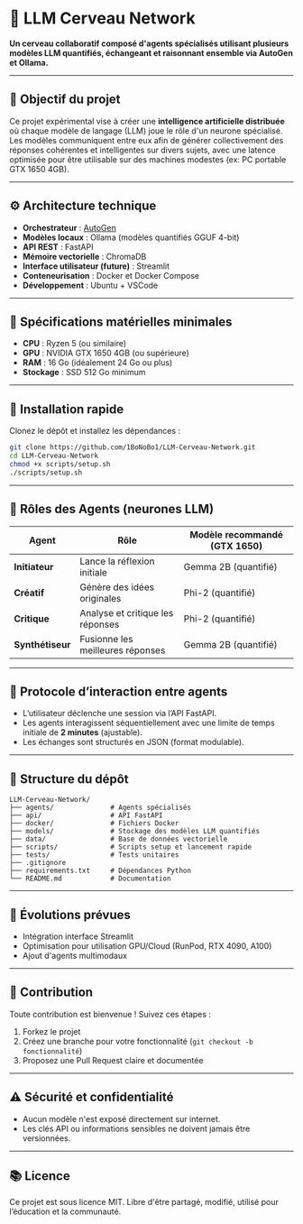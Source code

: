 # 🧠 LLM Cerveau Network

**Un cerveau collaboratif composé d'agents spécialisés utilisant plusieurs modèles LLM quantifiés, échangeant et raisonnant ensemble via AutoGen et Ollama.**

---

## 🚀 Objectif du projet

Ce projet expérimental vise à créer une **intelligence artificielle distribuée** où chaque modèle de langage (LLM) joue le rôle d'un neurone spécialisé. Les modèles communiquent entre eux afin de générer collectivement des réponses cohérentes et intelligentes sur divers sujets, avec une latence optimisée pour être utilisable sur des machines modestes (ex: PC portable GTX 1650 4GB).

---

## ⚙️ Architecture technique
- **Orchestrateur** : [AutoGen](https://github.com/microsoft/autogen)
- **Modèles locaux** : Ollama (modèles quantifiés GGUF 4-bit)
- **API REST** : FastAPI
- **Mémoire vectorielle** : ChromaDB
- **Interface utilisateur (future)** : Streamlit
- **Conteneurisation** : Docker et Docker Compose
- **Développement** : Ubuntu + VSCode

---

## 📌 Spécifications matérielles minimales
- **CPU** : Ryzen 5 (ou similaire)
- **GPU** : NVIDIA GTX 1650 4GB (ou supérieure)
- **RAM** : 16 Go (idéalement 24 Go ou plus)
- **Stockage** : SSD 512 Go minimum

---

## 🚀 Installation rapide

Clonez le dépôt et installez les dépendances :

```bash
git clone https://github.com/1BoNoBo1/LLM-Cerveau-Network.git
cd LLM-Cerveau-Network
chmod +x scripts/setup.sh
./scripts/setup.sh
```

---

## 🧩 Rôles des Agents (neurones LLM)

| Agent            | Rôle                          | Modèle recommandé (GTX 1650) |
|------------------|--------------------------------------|-----------------------------|
| **Initiateur**   | Lance la réflexion initiale  | Gemma 2B (quantifié) |
| **Créatif**      | Génère des idées originales | Phi-2 (quantifié) |
| **Critique**     | Analyse et critique les réponses | Phi-2 (quantifié) |
| **Synthétiseur** | Fusionne les meilleures réponses | Gemma 2B (quantifié) |

---

## 🔄 Protocole d’interaction entre agents
- L’utilisateur déclenche une session via l’API FastAPI.
- Les agents interagissent séquentiellement avec une limite de temps initiale de **2 minutes** (ajustable).
- Les échanges sont structurés en JSON (format modulable).

---

## 📁 Structure du dépôt
```
LLM-Cerveau-Network/
├── agents/              # Agents spécialisés
├── api/                 # API FastAPI
├── docker/              # Fichiers Docker
├── models/              # Stockage des modèles LLM quantifiés
├── data/                # Base de données vectorielle
├── scripts/             # Scripts setup et lancement rapide
├── tests/               # Tests unitaires
├── .gitignore
├── requirements.txt     # Dépendances Python
└── README.md            # Documentation
```

---

## 🚀 Évolutions prévues
- Intégration interface Streamlit
- Optimisation pour utilisation GPU/Cloud (RunPod, RTX 4090, A100)
- Ajout d'agents multimodaux

---

## 📖 Contribution
Toute contribution est bienvenue ! Suivez ces étapes :
1. Forkez le projet
2. Créez une branche pour votre fonctionnalité (`git checkout -b fonctionnalité`)
3. Proposez une Pull Request claire et documentée

---

## ⚠️ Sécurité et confidentialité
- Aucun modèle n'est exposé directement sur internet.
- Les clés API ou informations sensibles ne doivent jamais être versionnées.

---

## 📚 Licence
Ce projet est sous licence MIT. Libre d'être partagé, modifié, utilisé pour l’éducation et la communauté.

